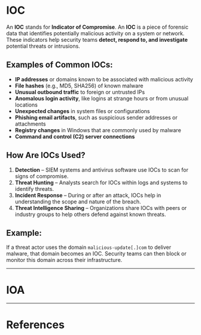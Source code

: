 # IOC

An **IOC** stands for **Indicator of Compromise**. An **IOC** is a piece of forensic data that identifies potentially malicious activity on a system or network. These indicators help security teams **detect, respond to, and investigate** potential threats or intrusions.

## Examples of Common IOCs:

- **IP addresses** or domains known to be associated with malicious activity
- **File hashes** (e.g., MD5, SHA256) of known malware
- **Unusual outbound traffic** to foreign or untrusted IPs
- **Anomalous login activity**, like logins at strange hours or from unusual locations
- **Unexpected changes** in system files or configurations
- **Phishing email artifacts**, such as suspicious sender addresses or attachments
- **Registry changes** in Windows that are commonly used by malware
- **Command and control (C2) server connections**

## How Are IOCs Used?

1. **Detection** – SIEM systems and antivirus software use IOCs to scan for signs of compromise.
2. **Threat Hunting** – Analysts search for IOCs within logs and systems to identify threats.
3. **Incident Response** – During or after an attack, IOCs help in understanding the scope and nature of the breach.
4. **Threat Intelligence Sharing** – Organizations share IOCs with peers or industry groups to help others defend against known threats.

## Example:

If a threat actor uses the domain `malicious-update[.]com` to deliver malware, that domain becomes an IOC. Security teams can then block or monitor this domain across their infrastructure.

---

# IOA


---

# References



